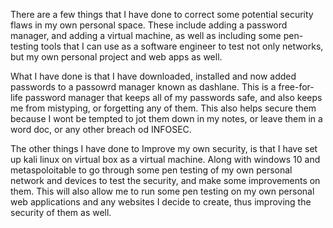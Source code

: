 There are a few things that I have done to correct some potential security flaws in my own personal space. These include adding a password manager, and adding a virtual machine, as well as including some pen-testing tools that I can use as a software engineer to test not only networks, but my own personal project and web apps as well. 

What I have done is that I have downloaded, installed and now added passwords to a passowrd manager known as dashlane. This is a free-for-life password manager that keeps all of my passwords safe, and also keeps me from mistyping, or forgetting any of them.
This also helps secure them because I wont be tempted to jot them down in my notes, or leave them in a word doc, or any other breach od INFOSEC.

The other things I have done to Improve my own security, is that I have set up kali linux on virtual box as a virtual machine. Along with windows 10 and metaspoloitable to go through some pen testing of my own personal network and devices to test the security, and make some improvements on them. This will also allow me to run some pen testing on my own personal web applications and any websites I decide to create, thus improving the security of them as well. 